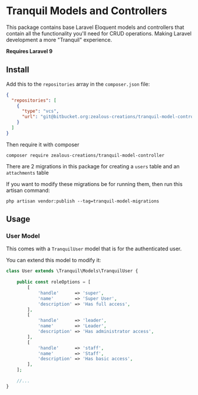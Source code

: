 # Tranquil Models and Controllers

This package contains base Laravel Eloquent models and controllers that contain all the functionality you'll need for CRUD operations. Making Laravel development a more "Tranquil" experience.

**Requires Laravel 9**

## Install

Add this to the `repositories` array in the `composer.json` file:

```json
{
  "repositories": [
    {
      "type": "vcs",
      "url": "git@bitbucket.org:zealous-creations/tranquil-model-controller.git"
    }
  ]
}
```

Then require it with composer

```shell
composer require zealous-creations/tranquil-model-controller
```

There are 2 migrations in this package for creating a `users` table and an `attachments` table

If you want to modify these migrations be for running them, then run this artisan command:
```shell
php artisan vendor:publish --tag=tranquil-model-migrations
```

## Usage

### User Model

This comes with a `TranquilUser` model that is for the authenticated user.

You can extend this model to modify it:

```php
class User extends \Tranquil\Models\TranquilUser {
    
    public const roleOptions = [
		[
			'handle'      => 'super',
			'name'        => 'Super User',
			'description' => 'Has full access',
		],
		[
			'handle'      => 'leader',
			'name'        => 'Leader',
			'description' => 'Has administrator access',
		],
		[
			'handle'      => 'staff',
			'name'        => 'Staff',
			'description' => 'Has basic access',
		],
	];
	
	//...
}
```